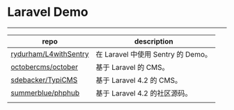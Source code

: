 # Laravel Demo

---

 repo | description
 -----|-------------
 [rydurham/L4withSentry](https://github.com/rydurham/L4withSentry) | 在 Laravel 中使用 Sentry 的 Demo。
 [octobercms/october](https://github.com/octobercms/october) | 基于 Laravel 的 CMS。
 [sdebacker/TypiCMS](https://github.com/sdebacker/TypiCMS) | 基于 Laravel 4.2 的 CMS。
 [summerblue/phphub](https://github.com/summerblue/phphub) | 基于 Laravel 4.2 的社区源码。
 []() | 
 